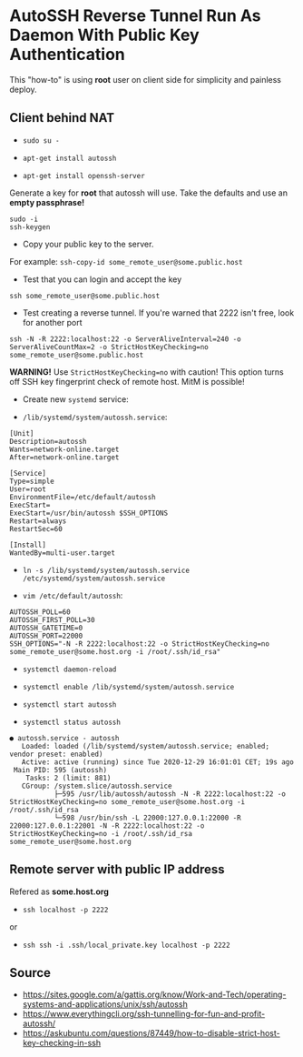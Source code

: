 # AutoSSH Reverse Tunnel Run As Daemon With Public Key Authentication

This "how-to" is using **root** user on client side for simplicity and painless deploy.


## Client behind NAT

* ```sudo su -```

* ```apt-get install autossh```
* ```apt-get install openssh-server```

Generate a key for **root** that autossh will use. Take the defaults and use an **empty passphrase!**

```
sudo -i
ssh-keygen 
```
* Copy your public key to the server.

For example: ```ssh-copy-id some_remote_user@some.public.host```

* Test that you can login and accept the key

```ssh some_remote_user@some.public.host```

* Test creating a reverse tunnel. If you're warned that 2222 isn't free, look for another port

```ssh -N -R 2222:localhost:22 -o ServerAliveInterval=240 -o ServerAliveCountMax=2 -o StrictHostKeyChecking=no some_remote_user@some.public.host```

**WARNING!** Use ```StrictHostKeyChecking=no``` with caution! This option turns off SSH key fingerprint check of remote host. MitM is possible!

* Create new ```systemd``` service:

* ```/lib/systemd/system/autossh.service```:

```
[Unit]
Description=autossh
Wants=network-online.target
After=network-online.target

[Service]
Type=simple
User=root
EnvironmentFile=/etc/default/autossh
ExecStart=
ExecStart=/usr/bin/autossh $SSH_OPTIONS
Restart=always
RestartSec=60

[Install]
WantedBy=multi-user.target
```

* ```ln -s /lib/systemd/system/autossh.service /etc/systemd/system/autossh.service```

* ```vim /etc/default/autossh```:

```
AUTOSSH_POLL=60
AUTOSSH_FIRST_POLL=30
AUTOSSH_GATETIME=0
AUTOSSH_PORT=22000
SSH_OPTIONS="-N -R 2222:localhost:22 -o StrictHostKeyChecking=no some_remote_user@some.host.org -i /root/.ssh/id_rsa"
```

* ```systemctl daemon-reload```

* ```systemctl enable /lib/systemd/system/autossh.service```

* ```systemctl start autossh```

* ```systemctl status autossh```
```
● autossh.service - autossh
   Loaded: loaded (/lib/systemd/system/autossh.service; enabled; vendor preset: enabled)
   Active: active (running) since Tue 2020-12-29 16:01:01 CET; 19s ago
 Main PID: 595 (autossh)
    Tasks: 2 (limit: 881)
   CGroup: /system.slice/autossh.service
           ├─595 /usr/lib/autossh/autossh -N -R 2222:localhost:22 -o StrictHostKeyChecking=no some_remote_user@some.host.org -i /root/.ssh/id_rsa
           └─598 /usr/bin/ssh -L 22000:127.0.0.1:22000 -R 22000:127.0.0.1:22001 -N -R 2222:localhost:22 -o StrictHostKeyChecking=no -i /root/.ssh/id_rsa some_remote_user@some.host.org
```

## Remote server with public IP address

Refered as **some.host.org**

* ```ssh localhost -p 2222```

or

*  ```ssh ssh -i .ssh/local_private.key localhost -p 2222```

## Source
* https://sites.google.com/a/gattis.org/know/Work-and-Tech/operating-systems-and-applications/unix/ssh/autossh
* https://www.everythingcli.org/ssh-tunnelling-for-fun-and-profit-autossh/
* https://askubuntu.com/questions/87449/how-to-disable-strict-host-key-checking-in-ssh
